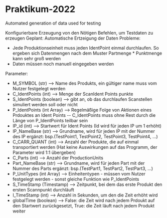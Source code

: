 # Praktikum-2022
Automated generation of data used for testing

Konfigurierbare Erzeugung von den Nötigen Befehlen, um Testdaten zu erzeugen
Geplant: Automatische Ertzeigung der Daten
Probleme: 
- Jede Produktionseinheit muss jeden IdentPoint einmal durchlaufen. So ergeben sich Datenmengen nach dem Muster Partmenge * Punktmenge
  kann sehr groß werden
- Daten müssen noch manuell eingegeben werden

Parameter:
- M_SYMBOL (str) --> Name des Produkts, ein gültiger name muss vom Nutzer festgelegt werden
- C_IdentPoints (int) --> Menge der ScanIdent Points punkte 
- S_IdentPoints (boolean) --> gibt an, ob das durchlaufen Scanstellen simuliert werden soll oder nicht
- P_IdentPoints (int Array) --> Regelmäßige Folge von Aktionen eines Prdouktes an Ident Points -- C_IdentPoints muss ohne Rest durch die Länge von P_IdentPoints teilbar sein
- IP_id (int) --> Startwert für Ident Points (Id wird für jeden IP um 1 erhöht)
- IP_NameBase (str) --> Grundname, wird für jeden IP mit der Nummer des IP ergänzt: bsp.(TestPoint1, TestPoint2, TestPoint3, TestPoint4, ...)
- C_CARR_QUANT (int) --> Anzahl der Produkte, die auf einmal transportiert werden (Hat keine Auswirkungen auf das Programm, der Parameter wird 1:1 übergeben)
- C_Parts (int) --> Anzahl der ProductionUnits
- Part_NameBase (str) --> Grundname, wird für jeden Part mit der Nummer des Parts ergänzt: bsp.(TestPart1, TestPart2, TestPart3, ...)
- P_UnitTypes (int Array) --> Einheitentypen - müssen vom Nutzer festgelegt werden - sonst gleiche Funktion wie P_IdentPoints
- S_TimeStamp (Timestamp) --> Zeitpunkt, bei dem das erste Produkt den ersten Scannpunkt durchläuft
- I_TimeStamp (int) --> Anzahl in Sekunden, um den die Zeit erhöht wird
- globalTime (boolean) --> False: die Zeit wird nach jedem Prdoukt auf den Startwert zurückgesetzt, True: die Zeit läuft nach jedem Produkt weiter
